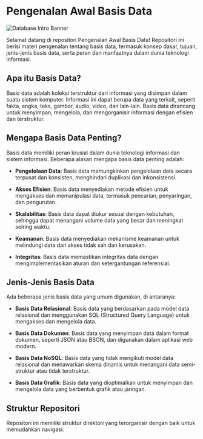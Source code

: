 # Pengenalan Awal Basis Data

![Database Intro Banner](docs/images/Banner.jpg)

Selamat datang di repositori Pengenalan Awal Basis Data! Repositori ini berisi materi pengenalan tentang basis data, termasuk konsep dasar, tujuan, jenis-jenis basis data, serta peran dan manfaatnya dalam dunia teknologi informasi.

## Apa itu Basis Data?

Basis data adalah koleksi terstruktur dari informasi yang disimpan dalam suatu sistem komputer. Informasi ini dapat berupa data yang terkait, seperti fakta, angka, teks, gambar, audio, video, dan lain-lain. Basis data dirancang untuk menyimpan, mengelola, dan mengorganisir informasi dengan efisien dan terstruktur.

## Mengapa Basis Data Penting?

Basis data memiliki peran krusial dalam dunia teknologi informasi dan sistem informasi. Beberapa alasan mengapa basis data penting adalah:

- **Pengelolaan Data**: Basis data memungkinkan pengelolaan data secara terpusat dan konsisten, menghindari duplikasi dan inkonsistensi.

- **Akses Efisien**: Basis data menyediakan metode efisien untuk mengakses dan memanipulasi data, termasuk pencarian, penyaringan, dan pengurutan.

- **Skalabilitas**: Basis data dapat diukur sesuai dengan kebutuhan, sehingga dapat menangani volume data yang besar dan meningkat seiring waktu.

- **Keamanan**: Basis data menyediakan mekanisme keamanan untuk melindungi data dari akses tidak sah dan kerusakan.

- **Integritas**: Basis data memastikan integritas data dengan mengimplementasikan aturan dan ketergantungan referensial.

## Jenis-Jenis Basis Data

Ada beberapa jenis basis data yang umum digunakan, di antaranya:

- **Basis Data Relasional**: Basis data yang berdasarkan pada model data relasional dan menggunakan SQL (Structured Query Language) untuk mengakses dan mengelola data.

- **Basis Data Dokumen**: Basis data yang menyimpan data dalam format dokumen, seperti JSON atau BSON, dan digunakan dalam aplikasi web modern.

- **Basis Data NoSQL**: Basis data yang tidak mengikuti model data relasional dan menawarkan skema dinamis untuk menangani data semi-struktur atau tidak terstruktur.

- **Basis Data Grafik**: Basis data yang dioptimalkan untuk menyimpan dan mengelola data yang berbentuk grafik atau jaringan.

## Struktur Repositori

Repositori ini memiliki struktur direktori yang terorganisir dengan baik untuk memudahkan navigasi:
